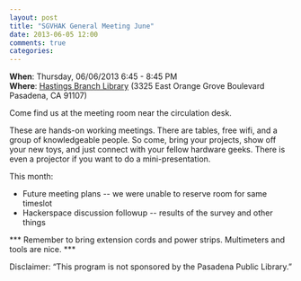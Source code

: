 ```yaml
---
layout: post
title: "SGVHAK General Meeting June"
date: 2013-06-05 12:00
comments: true
categories: 
---
```


__When__: Thursday, 06/06/2013 6:45 - 8:45 PM<br />
__Where__: [Hastings Branch Library](http://cityofpasadena.net/library/about_the_library/hastings_branch/) (3325 East Orange Grove Boulevard  Pasadena, CA 91107)

Come find us at the meeting room near the circulation desk.

These are hands-on working meetings. There are tables, free wifi, and a group of knowledgeable people. So come, bring your projects, show off your new toys, and just connect with your fellow hardware geeks. There is even a projector if you want to do a mini-presentation.

This month:

* Future meeting plans -- we were unable to reserve room for same timeslot
* Hackerspace discussion followup -- results of the survey and other things

*** Remember to bring extension cords and power strips. Multimeters and tools are nice. ***

Disclaimer: “This program is not sponsored by the Pasadena Public Library.”
